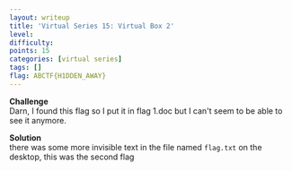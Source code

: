 ```yaml
---
layout: writeup
title: 'Virtual Series 15: Virtual Box 2'
level:
difficulty:
points: 15
categories: [virtual series]
tags: []
flag: ABCTF{H1DDEN_AWAY}
---
```

**Challenge**   
Darn, I found this flag so I put it in flag 1.doc but I can't seem to be
able to see it anymore.

**Solution**   
there was some more invisible text in the file named `flag.txt` on the
desktop, this was the second flag
